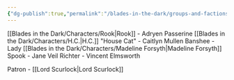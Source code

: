 ```yaml
---
{"dg-publish":true,"permalink":"/blades-in-the-dark/groups-and-factions/the-nameless-coven/","tags":["GroupsFactions"]}
---
```


[[Blades in the Dark/Characters/Rook\|Rook]] - Adryen Passerine
[[Blades in the Dark/Characters/H.C.\|H.C.]] "House Cat" - Caitlyn Mullen
Banshee - Lady [[Blades in the Dark/Characters/Madeline Forsyth\|Madeline Forsyth]]
Spook - Jane Veil
Richter - Vincent Elmsworth

Patron - [[Lord Scurlock\|Lord Scurlock]]